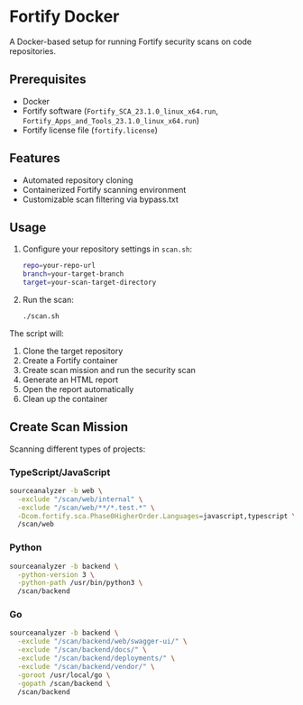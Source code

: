 # Fortify Docker

A Docker-based setup for running Fortify security scans on code repositories.

## Prerequisites

- Docker
- Fortify software (`Fortify_SCA_23.1.0_linux_x64.run`, `Fortify_Apps_and_Tools_23.1.0_linux_x64.run`)
- Fortify license file (`fortify.license`)

## Features

- Automated repository cloning
- Containerized Fortify scanning environment
- Customizable scan filtering via bypass.txt

## Usage

1. Configure your repository settings in `scan.sh`:
   ```bash
   repo=your-repo-url
   branch=your-target-branch
   target=your-scan-target-directory
   ```

2. Run the scan:
   ```bash
   ./scan.sh
   ```

The script will:
1. Clone the target repository
2. Create a Fortify container
3. Create scan mission and run the security scan
4. Generate an HTML report
5. Open the report automatically
6. Clean up the container

## Create Scan Mission

Scanning different types of projects:

### TypeScript/JavaScript
```bash
sourceanalyzer -b web \
  -exclude "/scan/web/internal" \
  -exclude "/scan/web/**/*.test.*" \
  -Dcom.fortify.sca.Phase0HigherOrder.Languages=javascript,typescript \
  /scan/web
```

### Python
```bash
sourceanalyzer -b backend \
  -python-version 3 \
  -python-path /usr/bin/python3 \
  /scan/backend
```

### Go
```bash
sourceanalyzer -b backend \
  -exclude "/scan/backend/web/swagger-ui/" \
  -exclude "/scan/backend/docs/" \
  -exclude "/scan/backend/deployments/" \
  -exclude "/scan/backend/vendor/" \
  -goroot /usr/local/go \
  -gopath /scan/backend \
  /scan/backend
```
